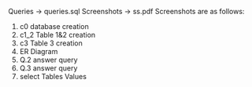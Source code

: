 Queries -> queries.sql
Screenshots -> ss.pdf
Screenshots are as follows:
1. c0 database creation
2. c1_2 Table 1&2 creation
3. c3 Table 3 creation
4. ER Diagram
5. Q.2 answer query
6. Q.3 answer query
7. select Tables Values
